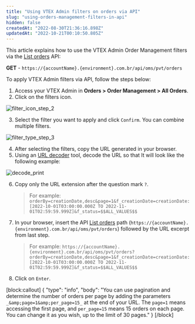 ```yaml
---
title: "Using VTEX Admin filters on orders via API"
slug: "using-orders-management-filters-in-api"
hidden: false
createdAt: "2022-08-30T21:36:16.898Z"
updatedAt: "2022-10-21T00:10:50.805Z"
---
```


This article explains how to use the VTEX Admin Order Management filters via the [List orders](https://developers.vtex.com/vtex-rest-api/reference/listorders) API:

**GET** - `https://{accountName}.{environment}.com.br/api/oms/pvt/orders`

To apply VTEX Admin filters via API, follow the steps below:

1. Access your VTEX Admin in **Orders > Order Management > All Orders**.
2. Click on the filters icon.

![filter\_icon\_step\_2](https://cdn.jsdelivr.net/gh/vtexdocs/dev-portal-content@main/images/using-orders-management-filters-in-api-0.jpg)

3. Select the filter you want to apply and click `Confirm`. You can combine multiple filters.

![filter\_type\_step\_3](https://cdn.jsdelivr.net/gh/vtexdocs/dev-portal-content@main/images/using-orders-management-filters-in-api-1.jpg)

4. After selecting the filters, copy the URL generated in your browser.
5. Using an [URL decoder](http://meyerweb.com/eric/tools/dencoder/) tool, decode the URL so that It will look like the following example:

![decode\_print](https://cdn.jsdelivr.net/gh/vtexdocs/dev-portal-content@main/images/using-orders-management-filters-in-api-2.jpg)

6. Copy only the URL extension after the question mark `?`.

   > For example: `orderBy=creationDate,desc&page=1&f_creationDate=creationDate:[2022-10-01T03:00:00.000Z TO 2022-11-01T02:59:59.999Z]&f_status=$$ALL_VALUES$$`

7. In your browser, insert the API [List orders](https://developers.vtex.com/vtex-rest-api/reference/listorders) path (`https://{accountName}.{environment}.com.br/api/oms/pvt/orders`) followed by the URL excerpt from last step.
   > For example: `https://{accountName}.{environment}.com.br/api/oms/pvt/orders?orderBy=creationDate,desc&page=1&f_creationDate=creationDate:[2022-10-01T03:00:00.000Z TO 2022-11-01T02:59:59.999Z]&f_status=$$ALL_VALUES$$`

8. Click on `Enter`.

[block:callout]
{
  "type": "info",
  "body": "You can use pagination and determine the number of orders per page by adding the parameters `_&amp;page=1&amp;per_page=15_` at the end of your URL. The `page=1` means accessing the first page, and `per_page=15` means 15 orders on each page. You can change it as you wish, up to the limit of 30 pages."
}
[/block]
